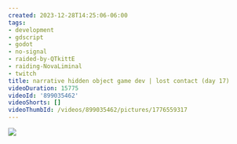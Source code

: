 ```yaml
---
created: 2023-12-28T14:25:06-06:00
tags:
- development
- gdscript
- godot
- no-signal
- raided-by-QTkittE
- raiding-NovaLiminal
- twitch
title: narrative hidden object game dev | lost contact (day 17)
videoDuration: 15775
videoId: '899035462'
videoShorts: []
videoThumbId: /videos/899035462/pictures/1776559317
---
```


![](20231228202506.jpg)
